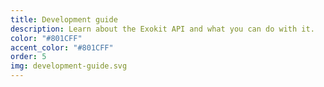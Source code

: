 ```yaml
---
title: Development guide
description: Learn about the Exokit API and what you can do with it.
color: "#801CFF"
accent_color: "#801CFF"
order: 5
img: development-guide.svg
---
```

